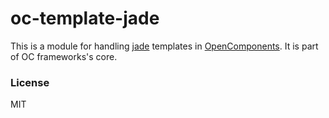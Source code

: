 oc-template-jade
======================

This is a module for handling [jade](https://www.npmjs.com/package/jade) templates in [OpenComponents](https://github.com/opentable/oc).
It is part of OC frameworks's core.

### License
MIT
